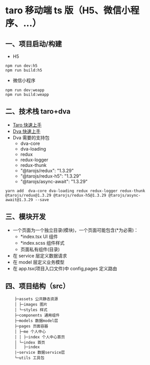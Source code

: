 # taro 移动端 ts 版（H5、微信小程序、...）

## 一、项目启动/构建

- H5

```
npm run dev:h5
npm run build:h5
```

- 微信小程序

```
npm run dev:weapp
npm run build:weapp
```

## 二、技术栈 taro+dva

- [Taro 快速上手](https://taro-docs.jd.com/taro/docs/spec-for-taro.html)
- [Dva 快速上手](https://dvajs.com/guide/)
- Dva 需要的支持包
  - dva-core
  - dva-loading
  - redux
  - redux-logger
  - redux-thunk
  - "@tarojs/redux": "1.3.29"
  - "@tarojs/redux-h5": "1.3.29"
  - "@tarojs/async-await": "1.3.29"

```
yarn add  dva-core dva-loading redux redux-logger redux-thunk @tarojs/redux@1.3.29 @tarojs/redux-h5@1.3.29 @tarojs/async-await@1.3.29 --save
```

## 三、模块开发

- 一个页面为一个独立目录(模块)，一个页面可能包含(\*为必需)：
  - \*index.tsx UI 组件
  - \*index.scss 组件样式
  - 页面私有组件(目录)
- 在 service 层定义数据请求
- 在 model 层定义业务模型
- 在 app.tsx(项目入口文件)中 config,pages 定义路由

## 四、项目结构（src）

```
    ├─assets 公共静态资源
    │ ├─images 图片
    │ └─styles 样式
    ├─components 通用组件
    ├─models 数据model层
    ├─pages 页面容器
    │ ├─me 个人中心
    │ │ ├─index 个人中心首页
    │ └─index 首页
    │   ├─index
    |─service 数据service层
    └─utils 工具包
```
